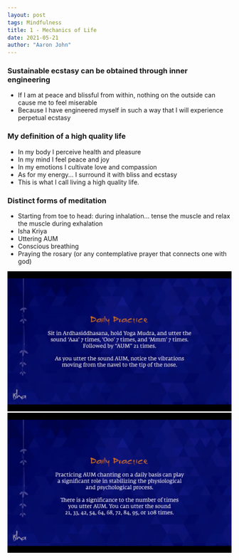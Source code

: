 ```yaml
---
layout: post
tags: Mindfulness
title: 1 - Mechanics of Life
date: 2021-05-21
author: "Aaron John"
---
```


### Sustainable ecstasy can be obtained through inner engineering

- If I am at peace and blissful from within, nothing on the outside can cause me to feel miserable
- Because I have engineered myself in such a way that I will experience perpetual ecstasy

### My definition of a high quality life

- In my body I perceive health and pleasure
- In my mind I feel peace and joy
- In my emotions I cultivate love and compassion
- As for my energy... I surround it with bliss and ecstasy
- This is what I call living a high quality life.

### Distinct forms of meditation

- Starting from toe to head: during inhalation... tense the muscle and relax the muscle during exhalation
- Isha Kriya
- Uttering AUM
- Conscious breathing 
- Praying the rosary (or any contemplative prayer that connects one with god)

![](/assets/inner_engineering/aum_one.jpg)
![](/assets/inner_engineering/aum_two.jpg)
